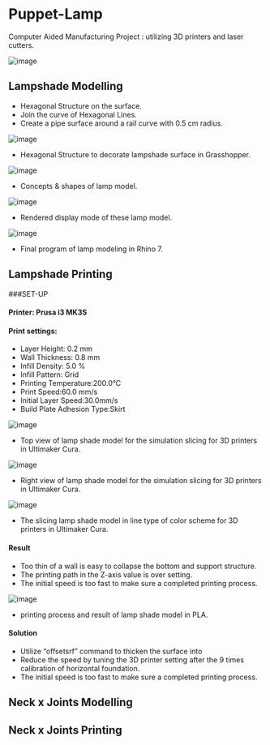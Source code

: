 # Puppet-Lamp
Computer Aided Manufacturing Project : utilizing 3D printers and laser cutters.

![image](Structure.png)

## Lampshade Modelling

- Hexagonal Structure on the surface.
- Join the curve of Hexagonal Lines.
- Create a pipe surface around a rail curve with 0.5 cm radius.

![image](Grasshopper_Hexagonal_Structure.png)

- Hexagonal Structure to decorate lampshade surface in Grasshopper.

![image](Concepts.png)

- Concepts & shapes of lamp model.

![image](Rendered_mode.png)

- Rendered display mode of these lamp model.

![image](Final_Program.png)

- Final program of lamp modeling in Rhino 7.


## Lampshade Printing
###SET-UP

#### Printer: Prusa i3 MK3S
#### Print settings:

- Layer Height: 0.2 mm
- Wall Thickness: 0.8 mm
- Infill Density: 5.0 %
- Infill Pattern: Grid
- Printing Temperature:200.0°C
- Print Speed:60.0 mm/s
- Initial Layer Speed:30.0mm/s
- Build Plate Adhesion Type:Skirt

![image](topview.png) 

- Top view of lamp shade model for the simulation slicing for 3D printers in Ultimaker Cura.

![image](rightview.png)

- Right view of lamp shade model for the simulation slicing for 3D printers in Ultimaker Cura.

![image](line_type.png)

- The slicing lamp shade model in line type of color scheme for 3D printers in Ultimaker Cura.

#### Result
- Too thin of a wall is easy to collapse the bottom and support structure.
- The printing path in the Z-axis value is over setting.
- The initial speed is too fast to make sure a completed printing process.

![image](printing_result.png)

- printing process and result of lamp shade model in PLA.

#### Solution
- Utilize “offsetsrf” command to thicken the surface into 
- Reduce the speed by tuning the 3D printer setting after the 9 times calibration of horizontal foundation.
- The initial speed is too fast to make sure a completed printing process.

## Neck x Joints Modelling

## Neck x Joints Printing
